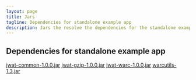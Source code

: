```yaml
---
layout: page
title: Jars
tagline: Dependencies for standalone example app
description: Jars the resolve the dependencies for the standalone example app
---
```


## Dependencies for standalone example app

[jwat-common-1.0.0.jar](jwat-common-1.0.0.jar)
[jwat-gzip-1.0.0.jar](jwat-gzip-1.0.0.jar)
[jwat-warc-1.0.0.jar](jwat-warc-1.0.0.jar)
[warcutils-1.3.jar](warcutils-1.3.jar)
